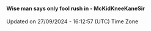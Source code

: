 #### Wise man says only fool rush in - McKidKneeKaneSir
Updated on 27/09/2024 - 16:12:57 (UTC) Time Zone
